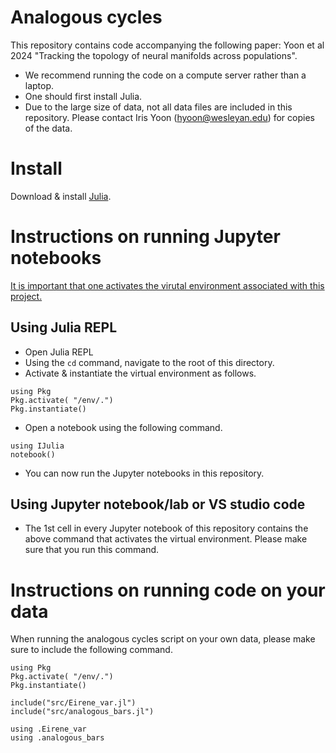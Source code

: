 # Analogous cycles 

This repository contains code accompanying the following paper: Yoon et al 2024 "Tracking the topology of neural manifolds across populations".

* We recommend running the code on a compute server rather than a laptop.
* One should first install Julia. 
* Due to the large size of data, not all data files are included in this repository. Please contact Iris Yoon (hyoon@wesleyan.edu) for copies of the data. 

# Install
Download & install <a href="https://julialang.org/downloads/">Julia</a>. 


# Instructions on running Jupyter notebooks
<u>It is important that one activates the virutal environment associated with this project.</u>

## Using Julia REPL
* Open Julia REPL
* Using the `cd` command, navigate to the root of this directory.
* Activate \& instantiate the virtual environment as follows.
```
using Pkg
Pkg.activate( "/env/.")
Pkg.instantiate()
```
* Open a notebook using the following command.
```
using IJulia
notebook()
```
* You can now run the Jupyter notebooks in this repository.

## Using Jupyter notebook/lab or VS studio code 
* The 1st cell in every Jupyter notebook of this repository contains the above command that activates the virtual environment. Please make sure that you run this command. 


# Instructions on running code on your data 
When running the analogous cycles script on your own data, please make sure to include the following command. 
```
using Pkg
Pkg.activate( "/env/.")
Pkg.instantiate()

include("src/Eirene_var.jl")
include("src/analogous_bars.jl")

using .Eirene_var
using .analogous_bars
```